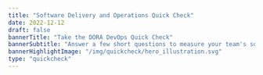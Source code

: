 ```yaml
---
title: "Software Delivery and Operations Quick Check"
date: 2022-12-12
draft: false
bannerTitle: "Take the DORA DevOps Quick Check"
bannerSubtitle: "Answer a few short questions to measure your team's software delivery performance. Click on a year to take the quick check according to research from that year."
bannerHighlightImage: "/img/quickcheck/hero_illustration.svg"
type: "quickcheck"
---
```


